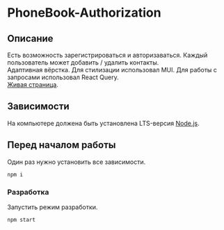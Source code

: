 
# PhoneBook-Authorization

## Описание
Есть возможность зарегистрироваться и авторизаваться. Каждый пользователь может добавить / удалить контакты.<br />
Адаптивная вёрстка. Для стилизации использовал MUI. Для работы с запросами использовал React Query.<br />
[Живая страница]( https://larossa63.github.io/phonebook-authorization/).

## Зависимости

На компьютере должена быть установлена LTS-версия [Node.js](https://nodejs.org/en/).

## Перед началом работы

Один раз нужно установить все зависимости.

```shell
npm i
```

### Разработка

Запустить режим разработки.

```shell
npm start
```

